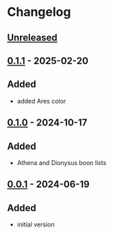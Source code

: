 # Changelog

## [Unreleased]

## [0.1.1] - 2025-02-20

## Added

- added Ares color

## [0.1.0] - 2024-10-17

## Added

- Athena and Dionysus boon lists

## [0.0.1] - 2024-06-19

## Added

- initial version

[unreleased]: https://github.com/The-Black-Lodge/JowdayBanManager/compare/0.1.1...HEAD
[0.1.1]: https://github.com/The-Black-Lodge/JowdayBanManager/compare/0.1.0...0.1.1
[0.1.0]: https://github.com/The-Black-Lodge/JowdayBanManager/compare/0.0.1...0.1.0
[0.0.1]: https://github.com/The-Black-Lodge/JowdayBanManager/compare/7b17e4d29f911f463529110a854a36c370db620c...0.0.1
